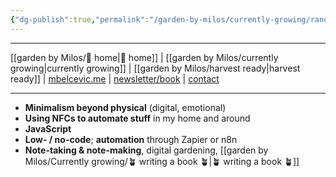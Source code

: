 ```yaml
---
{"dg-publish":true,"permalink":"/garden-by-milos/currently-growing/random-things-that-interest-me/"}
---
```



---
[[garden by Milos/🏡 home\|🏡 home]] | [[garden by Milos/currently growing\|currently growing]] | [[garden by Milos/harvest ready\|harvest ready]] | [mbelcevic.me](https://mbelcevic.me/) | [newsletter/book](https://mbelcevic.me/BuildYourWay.html) | [contact](https://mbelcevic.me/Contact.html)

---


- **Minimalism beyond physical** (digital, emotional)
- **Using NFCs to automate stuff** in my home and around
- **JavaScript**
- **Low- / no-code**; **automation** through Zapier or n8n
- **Note-taking & note-making**, digital gardening, [[garden by Milos/Currently growing/🪴 writing a book 🪴\|🪴 writing a book 🪴]]